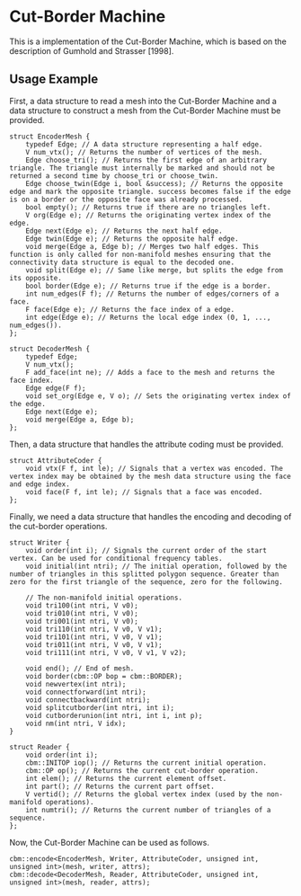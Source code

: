 Cut-Border Machine
======

This is a implementation of the Cut-Border Machine, which is based on the description of Gumhold and Strasser [1998].

Usage Example
------
First, a data structure to read a mesh into the Cut-Border Machine and a data structure to construct a mesh from the Cut-Border Machine must be provided.
```
struct EncoderMesh {
	typedef Edge; // A data structure representing a half edge.
	V num_vtx(); // Returns the number of vertices of the mesh.
	Edge choose_tri(); // Returns the first edge of an arbitrary triangle. The triangle must internally be marked and should not be returned a second time by choose_tri or choose_twin.
	Edge choose_twin(Edge i, bool &success); // Returns the opposite edge and mark the opposite triangle. success becomes false if the edge is on a border or the opposite face was already processed.
	bool empty(); // Returns true if there are no triangles left.
	V org(Edge e); // Returns the originating vertex index of the edge.
	Edge next(Edge e); // Returns the next half edge.
	Edge twin(Edge e); // Returns the opposite half edge.
	void merge(Edge a, Edge b); // Merges two half edges. This function is only called for non-manifold meshes ensuring that the connectivity data structure is equal to the decoded one.
	void split(Edge e); // Same like merge, but splits the edge from its opposite.
	bool border(Edge e); // Returns true if the edge is a border.
	int num_edges(F f); // Returns the number of edges/corners of a face.
	F face(Edge e); // Returns the face index of a edge.
	int edge(Edge e); // Returns the local edge index (0, 1, ..., num_edges()).
};
```

```
struct DecoderMesh {
	typedef Edge;
	V num_vtx();
	F add_face(int ne); // Adds a face to the mesh and returns the face index.
	Edge edge(F f);
	void set_org(Edge e, V o); // Sets the originating vertex index of the edge.
	Edge next(Edge e);
	void merge(Edge a, Edge b);
};
```

Then, a data structure that handles the attribute coding must be provided.
```
struct AttributeCoder {
	void vtx(F f, int le); // Signals that a vertex was encoded. The vertex index may be obtained by the mesh data structure using the face and edge index.
	void face(F f, int le); // Signals that a face was encoded.
};
```

Finally, we need a data structure that handles the encoding and decoding of the cut-border operations.
```
struct Writer {
	void order(int i); // Signals the current order of the start vertex. Can be used for conditional frequency tables.
	void initial(int ntri); // The initial operation, followed by the number of triangles in this splitted polygon sequence. Greater than zero for the first triangle of the sequence, zero for the following.

	// The non-manifold initial operations.
	void tri100(int ntri, V v0);
	void tri010(int ntri, V v0);
	void tri001(int ntri, V v0);
	void tri110(int ntri, V v0, V v1);
	void tri101(int ntri, V v0, V v1);
	void tri011(int ntri, V v0, V v1);
	void tri111(int ntri, V v0, V v1, V v2);

	void end(); // End of mesh.
	void border(cbm::OP bop = cbm::BORDER);
	void newvertex(int ntri);
	void connectforward(int ntri);
	void connectbackward(int ntri);
	void splitcutborder(int ntri, int i);
	void cutborderunion(int ntri, int i, int p);
	void nm(int ntri, V idx);
}
```

```
struct Reader {
	void order(int i);
	cbm::INITOP iop(); // Returns the current initial operation.
	cbm::OP op(); // Returns the current cut-border operation.
	int elem(); // Returns the current element offset.
	int part(); // Returns the current part offset.
	V vertid(); // Returns the global vertex index (used by the non-manifold operations).
	int numtri(); // Returns the current number of triangles of a sequence.
};
```

Now, the Cut-Border Machine can be used as follows.
```
cbm::encode<EncoderMesh, Writer, AttributeCoder, unsigned int, unsigned int>(mesh, writer, attrs);
cbm::decode<DecoderMesh, Reader, AttributeCoder, unsigned int, unsigned int>(mesh, reader, attrs);
```
